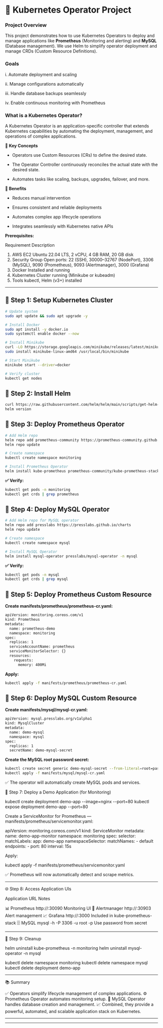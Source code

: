 
# 🚀 Kubernetes Operator Project

### Project Overview
This project demonstrates how to use Kubernetes Operators to deploy and manage applications like **Prometheus** (Monitoring and alerting) and **MySQL** (Database management).
We use Helm to simplify operator deployment and manage CRDs (Custom Resource Definitions).

### Goals

  i. Automate deployment and scaling

  ii. Manage configurations automatically

  iii. Handle database backups seamlessly

  iv. Enable continuous monitoring with Prometheus


### What is a Kubernetes Operator?

A Kubernetes Operator is an application-specific controller that extends Kubernetes capabilities by automating the deployment, management, and operations of complex applications.

 **📌 Key Concepts**

-  Operators use Custom Resources (CRs) to define the desired state.

-  The Operator Controller continuously reconciles the actual state with the desired state.

-  Automates tasks like scaling, backups, upgrades, failover, and more.


 **🌟 Benefits**

-  Reduces manual intervention

-  Ensures consistent and reliable deployments

-  Automates complex app lifecycle operations

-  Integrates seamlessly with Kubernetes native APIs



  **Prerequisites:**
  
  Requirement Description

  1.  AWS EC2 Ubuntu 22.04 LTS, 2 vCPU, 4 GB RAM, 20 GB disk
  2.  Security Group Open ports: 22 (SSH), 30000–32767 (NodePort), 3306 (MySQL), 9090 (Prometheus), 9093 (Alertmanager), 3000 (Grafana)
  3.  Docker Installed and running
  4.  Kubernetes Cluster running (Minikube or kubeadm)
  5.  Tools kubectl, Helm (v3+) installed



---

## 🧩 Step 1: Setup Kubernetes Cluster
```bash
# Update system
sudo apt update && sudo apt upgrade -y

# Install Docker
sudo apt install -y docker.io
sudo systemctl enable docker --now

# Install Minikube
curl -LO https://storage.googleapis.com/minikube/releases/latest/minikube-linux-amd64
sudo install minikube-linux-amd64 /usr/local/bin/minikube

# Start Minikube
minikube start --driver=docker

# Verify cluster
kubectl get nodes
```


## 🧩 Step 2: Install Helm

```bash
curl https://raw.githubusercontent.com/helm/helm/main/scripts/get-helm-3 | bash
helm version
```

## 🧩 Step 3: Deploy Prometheus Operator

```bash
# Add Helm repo
helm repo add prometheus-community https://prometheus-community.github.io/helm-charts
helm repo update

# Create namespace
kubectl create namespace monitoring

# Install Prometheus Operator
helm install kube-prometheus prometheus-community/kube-prometheus-stack -n monitoring
```

**✅ Verify:**

```bash
kubectl get pods -n monitoring
kubectl get crds | grep prometheus
```


## 🧩 Step 4: Deploy MySQL Operator

```bash
# Add Helm repo for MySQL operator
helm repo add presslabs https://presslabs.github.io/charts
helm repo update

# Create namespace
kubectl create namespace mysql

# Install MySQL Operator
helm install mysql-operator presslabs/mysql-operator -n mysql
```

**✅ Verify:**

```bash
kubectl get pods -n mysql
kubectl get crds | grep mysql
```



## 🧩 Step 5: Deploy Prometheus Custom Resource

**Create manifests/prometheus/prometheus-cr.yaml:**

```bash
apiVersion: monitoring.coreos.com/v1
kind: Prometheus
metadata:
  name: prometheus-demo
  namespace: monitoring
spec:
  replicas: 1
  serviceAccountName: prometheus
  serviceMonitorSelector: {}
  resources:
    requests:
      memory: 400Mi
```

**Apply:**

```bash
kubectl apply -f manifests/prometheus/prometheus-cr.yaml
```


## 🧩 Step 6: Deploy MySQL Custom Resource

**Create manifests/mysql/mysql-cr.yaml:**

```bash
apiVersion: mysql.presslabs.org/v1alpha1
kind: MysqlCluster
metadata:
  name: demo-mysql
  namespace: mysql
spec:
  replicas: 1
  secretName: demo-mysql-secret
```

**Create the MySQL root password secret:**

```bash
kubectl create secret generic demo-mysql-secret --from-literal=root=password123 -n mysql
kubectl apply -f manifests/mysql/mysql-cr.yaml
```

✅ The operator will automatically create MySQL pods and services.


🧩 Step 7: Deploy a Demo Application (for Monitoring)

kubectl create deployment demo-app --image=nginx --port=80
kubectl expose deployment demo-app --port=80

Create a ServiceMonitor for Prometheus — manifests/prometheus/servicemonitor.yaml:

apiVersion: monitoring.coreos.com/v1
kind: ServiceMonitor
metadata:
  name: demo-app-monitor
  namespace: monitoring
spec:
  selector:
    matchLabels:
      app: demo-app
  namespaceSelector:
    matchNames:
      - default
  endpoints:
    - port: 80
      interval: 15s

Apply:

kubectl apply -f manifests/prometheus/servicemonitor.yaml

✅ Prometheus will now automatically detect and scrape metrics.


---

🌐 Step 8: Access Application UIs

Application URL Notes

📊 Prometheus http://<EC2-IP>:30090 Monitoring UI
🔔 Alertmanager http://<EC2-IP>:30903 Alert management
📈 Grafana http://<EC2-IP>:3000 Included in kube-prometheus-stack
🗄️ MySQL mysql -h <EC2-IP> -P 3306 -u root -p Use password from secret



---

🧹 Step 9: Cleanup

helm uninstall kube-prometheus -n monitoring
helm uninstall mysql-operator -n mysql

kubectl delete namespace monitoring
kubectl delete namespace mysql
kubectl delete deployment demo-app


---

📚 Summary

✅ Operators simplify lifecycle management of complex applications.
⚙️ Prometheus Operator automates monitoring setup.
💾 MySQL Operator handles database creation and management.
📈 Combined, they provide a powerful, automated, and scalable application stack on Kubernetes.


---



---
